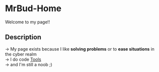 # MrBud-Home
Welcome to my page!!

## Description
-> My page exists because I like **solving problems** or to **ease situations** in the cyber realm<br/>
-> I do code [ Tools ]()<br/>
-> and I'm still a noob ;)

